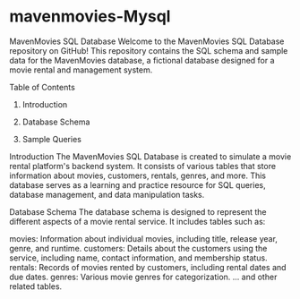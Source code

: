 # mavenmovies-Mysql
MavenMovies SQL Database
Welcome to the MavenMovies SQL Database repository on GitHub! This repository contains the SQL schema and sample data for the MavenMovies database, a fictional database designed for a movie rental and management system.

Table of Contents
1. Introduction
   
2. Database Schema
   
3. Sample Queries

Introduction
The MavenMovies SQL Database is created to simulate a movie rental platform's backend system. It consists of various tables that store information about movies, customers, rentals, genres, and more. This database serves as a learning and practice resource for SQL queries, database management, and data manipulation tasks.

Database Schema
The database schema is designed to represent the different aspects of a movie rental service. It includes tables such as:

movies: Information about individual movies, including title, release year, genre, and runtime.
customers: Details about the customers using the service, including name, contact information, and membership status.
rentals: Records of movies rented by customers, including rental dates and due dates.
genres: Various movie genres for categorization.
... and other related tables.
